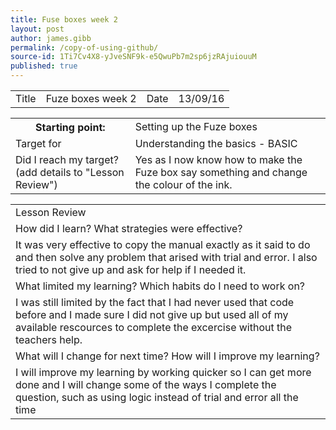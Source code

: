 ```yaml
---
title: Fuse boxes week 2
layout: post
author: james.gibb
permalink: /copy-of-using-github/
source-id: 1Ti7Cv4X8-yJveSNF9k-e5QwuPb7m2sp6jzRAjuiouuM
published: true
---
```

<table>
  <tr>
    <td>Title</td>
    <td>Fuze boxes week 2</td>
    <td>Date</td>
    <td>13/09/16</td>
  </tr>
</table>


<table>
  <tr>
    <th>Starting point:</td>
    <td>Setting up the Fuze boxes </td>
  </tr>
  <tr>
    <td>Target for </td>
    <td>Understanding the basics - BASIC</td>
  </tr>
  <tr>
    <td>Did I reach my target? 
(add details to "Lesson Review")</td>
    <td>Yes as I now know how to make the Fuze box say something and change the colour of the ink.</td>
  </tr>
</table>


<table>
  <tr>
    <td>Lesson Review</td>
  </tr>
  <tr>
    <td>How did I learn? What strategies were effective? </td>
  </tr>
  <tr>
    <td>It was very effective to copy the manual exactly as it said to do and then solve any problem that arised with trial and error. I also tried to not give up and ask for help if I needed it.</td>
  </tr>
  <tr>
    <td>What limited my learning? Which habits do I need to work on? </td>
  </tr>
  <tr>
    <td>I was still limited by the fact that I had never used that code before and I made sure I did not give up but used all of my available rescources to complete the excercise without the teachers help.</td>
  </tr>
  <tr>
    <td>What will I change for next time? How will I improve my learning?</td>
  </tr>
  <tr>
    <td>I will improve my learning by working quicker so I can get more done and I will change some of the ways I complete the question, such as using logic instead of trial and error all the time </td>
  </tr>
</table>



